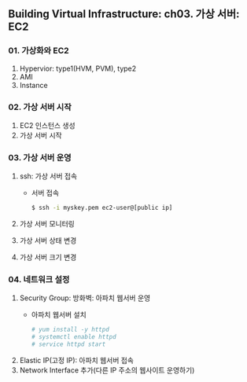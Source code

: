 ## Building Virtual Infrastructure: ch03. 가상 서버: EC2


### 01. 가상화와 EC2
1. Hypervior: type1(HVM, PVM), type2 
2. AMI
3. Instance

### 02. 가상 서버 시작
1. EC2 인스턴스 생성
2. 가상 서버 시작

### 03. 가상 서버 운영
1. ssh: 가상 서버 접속
   - 서버 접속
   
     ```bash
     $ ssh -i myskey.pem ec2-user@[public ip]
     ```
     
2. 가상 서버 모니터링
3. 가상 서버 상태 변경 
4. 가상 서버 크기 변경

### 04. 네트워크 설정
1. Security Group: 방화벽: 아파치 웹서버 운영
   - 아파치 웹서버 설치
   
     ```bash
     # yum install -y httpd
     # systemctl enable httpd
     # service httpd start
     ```    
3. Elastic IP(고정 IP): 아파치 웹서버 접속
4. Network Interface 추가(다른 IP 주소의 웹사이트 운영하기)
